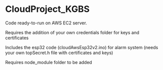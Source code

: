 # CloudProject_KGBS

Code ready-to-run on AWS EC2 server.

Requires the addition of your own credentials folder for keys and certificates

Includes the esp32 code (cloudAwsEsp32v2.ino) for alarm system (needs your own topSecret.h file with certificates and keys)

Requires node_module folder to be added
